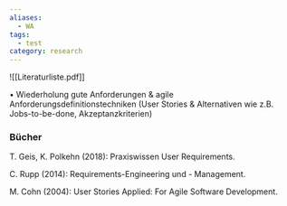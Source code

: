 ```yaml
---
aliases:
  - WA
tags:
  - test
category: research
---
```

 ![[Literaturliste.pdf]]

• Wiederholung gute Anforderungen & agile Anforderungsdefinitionstechniken (User Stories & Alternativen wie z.B. Jobs-to-be-done, Akzeptanzkriterien)

### Bücher

T. Geis, K. Polkehn (2018): Praxiswissen User Requirements.

C. Rupp (2014): Requirements-Engineering und - Management.

M. Cohn (2004): User Stories Applied: For Agile Software Development.